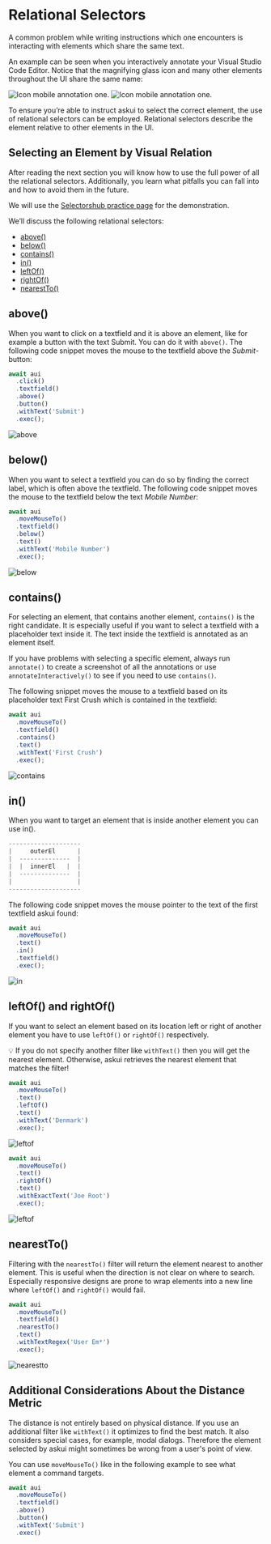 # Relational Selectors
A common problem while writing instructions which one encounters is interacting with elements which share the same text.

An example can be seen when you interactively annotate your Visual Studio Code Editor.
Notice that the magnifying glass icon and many other elements throughout the UI share the same name:

![Icon mobile annotation one.](images/relational_selectors_same_icon1.png)
![Icon mobile annotation one.](images/relational_selectors_same_icon2.png)

To ensure you’re able to instruct askui to select the correct element, the use of relational selectors can be employed.
Relational selectors describe the element relative to other elements in the UI.

## Selecting an Element by Visual Relation
After reading the next section you will know how to use the full power of all the relational selectors. Additionally, you learn what pitfalls you can fall into and how to avoid them in the future.

We will use the [Selectorshub practice page](https://selectorshub.com/xpath-practice-page/) for the demonstration.

We’ll discuss the following relational selectors:

- [above()](#above)
- [below()](#below)
- [contains()](#contains)
- [in()](#in)
- [leftOf()](#leftof-and-rightof)
- [rightOf()](#leftof-and-rightof)
- [nearestTo()](#nearestto)

## above()

When you want to click on a textfield and it is above an element, like for example a button with the text Submit. You can do it with `above()`. The following code snippet moves the mouse to the textfield above the *Submit*-button:

```ts
await aui
  .click()
  .textfield()
  .above()
  .button()
  .withText('Submit')
  .exec();
```
![above](/img/gif/above.gif)


## below()

When you want to select a textfield you can do so by finding the correct label, which is often above the textfield. The following code snippet moves the mouse to the textfield below the text *Mobile Number*:

```ts
await aui
  .moveMouseTo()
  .textfield()
  .below()
  .text()
  .withText('Mobile Number')
  .exec();
```

![below](/img/gif/below.gif)

## contains()

For selecting an element, that contains another element, `contains()` is the right candidate. It is especially useful if you want to select a textfield with a placeholder text inside it. The text inside the textfield is annotated as an element itself.

If you have problems with selecting a specific element, always run `annotate()` to create a screenshot of all the annotations or use `annotateInteractively()` to see if you need to use `contains()`.

The following snippet moves the mouse to a textfield based on its placeholder text First Crush which is contained in the textfield:

```ts
await aui
  .moveMouseTo()
  .textfield()
  .contains()
  .text()
  .withText('First Crush')
  .exec();
```

![contains](/img/gif/contains.gif)

## in()

When you want to target an element that is inside another element you can use in().

```ts
--------------------
|     outerEl      |
|  --------------  |
|  |  innerEl   |  |
|  --------------  |
|                  |
--------------------
```

The following code snippet moves the mouse pointer to the text of the first textfield askui found:

```ts
await aui
  .moveMouseTo()
  .text()
  .in()
  .textfield()
  .exec();
```

![in](/img/gif/in.gif)

## leftOf() and rightOf()
If you want to select an element based on its location left or right of another element you have to use `leftOf()` or `rightOf()` respectively.

💡 If you do not specify another filter like `withText()` then you will get the nearest element. Otherwise, askui retrieves the nearest element that matches the filter!

```ts
await aui
  .moveMouseTo()
  .text()
  .leftOf()
  .text()
  .withText('Denmark')
  .exec();
```

![leftof](/img/gif/leftOf.gif)

```ts
await aui
  .moveMouseTo()
  .text()
  .rightOf()
  .text()
  .withExactText('Joe Root')
  .exec();
```

![leftof](/img/gif/rightOf.gif)


## nearestTo()

Filtering with the `nearestTo()` filter will return the element nearest to another element. This is useful when the direction is not clear on where to search. Especially responsive designs are prone to wrap elements into a new line where `leftOf()` and `rightOf()` would fail.

```ts
await aui
  .moveMouseTo()
  .textfield()
  .nearestTo()
  .text()
  .withTextRegex('User Em*')
  .exec();
```

![nearestto](/img/gif/nearestTo.gif)

## Additional Considerations About the Distance Metric
The distance is not entirely based on physical distance. If you use an additional filter like `withText()` it optimizes to find the best match. It also considers special cases, for example, modal dialogs. Therefore the element selected by askui might sometimes be wrong from a user's point of view.

You can use `moveMouseTo()` like in the following example to see what element a command targets.

```ts
await aui
  .moveMouseTo()
  .textfield()
  .above()
  .button()
  .withText('Submit')
  .exec()
```
